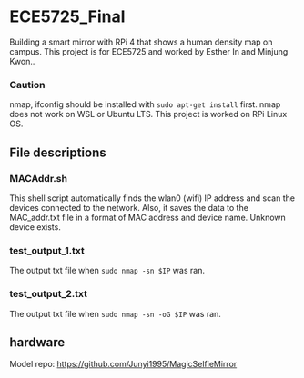 # ECE5725_Final
Building a smart mirror with RPi 4 that shows a human density map on campus. This project is for ECE5725 and worked by Esther In and Minjung Kwon.. 

### Caution
nmap, ifconfig should be installed with ```sudo apt-get install``` first.
nmap does not work on WSL or Ubuntu LTS. This project is worked on RPi Linux OS.

## File descriptions

### MACAddr.sh
This shell script automatically finds the wlan0 (wifi) IP address and scan the devices connected to the network.
Also, it saves the data to the MAC_addr.txt file in a format of MAC address and device name.
Unknown device exists.

### test_output_1.txt
The output txt file when ```sudo nmap -sn $IP``` was ran.

### test_output_2.txt
The output txt file when ```sudo nmap -sn -oG $IP``` was ran.

## hardware 
Model repo: https://github.com/Junyi1995/MagicSelfieMirror

